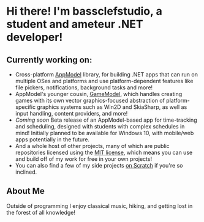 # Hi there! I'm bassclefstudio, a student and ameteur .NET developer!

## Currently working on:
 - Cross-platform [AppModel](https://github.com/bassclefstudio/AppModel) library, for building .NET apps that can run on multiple OSes and platforms and use platform-dependent features like file pickers, notifications, background tasks and more!
 - AppModel's younger cousin, [GameModel](https://github.com/bassclefstudio/GameModel), which handles creating games with its own vector graphics-focused abstraction of platform-specific graphics systems such as Win2D and SkiaSharp, as well as input handling, content providers, and more!
 - *Coming soon* Beta release of an AppModel-based app for time-tracking and scheduling, designed with students with complex schedules in mind! Initially planned to be available for Windows 10, with mobile/web apps potentially in the future.
 - And a whole host of other projects, many of which are public repositories licensed using the [MIT license](https://choosealicense.com/licenses/mit/), which means you can use and build off of my work for free in your own projects!
 - You can also find a few of my side projects [on Scratch](https://scratch.mit.edu/users/bassclefstudio/) if you're so inclined.

## About Me
Outside of programming I enjoy classical music, hiking, and getting lost in the forest of all knowledge!
